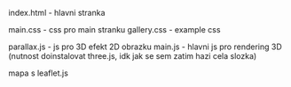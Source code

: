 index.html       -    hlavni stranka

main.css        -    css pro main stranku
gallery.css     -    example css

parallax.js     -    js pro 3D efekt 2D obrazku
main.js         -    hlavni js pro rendering 3D (nutnost doinstalovat three.js, idk jak se sem zatim hazi cela slozka)



mapa s leaflet.js
